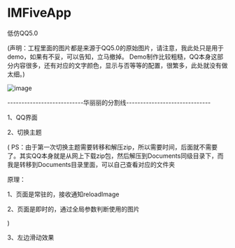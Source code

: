 IMFiveApp
=========

低仿QQ5.0

(声明：工程里面的图片都是来源于QQ5.0的原始图片，请注意，我此处只是用于demo，如果有不妥，可以告知，立马撤掉。
Demo制作比较粗糙，QQ本身这部分内容很多，还有对应的文字颜色，显示与否等等的配置，很繁多，此处就没有做太细。)

![image](https://github.com/chenqihui/IMFiveApp/blob/master/screenshots/IMFiveAppGif.gif)

---------------------------华丽丽的分割线------------------------------

1、QQ界面

2、切换主题

(
PS：由于第一次切换主题需要转移和解压zip，所以需要时间，后面就不需要了。其实QQ本身就是从网上下载zip包，然后解压到Documents同级目录下，而我是转移到Documents目录里面，可以自己查看对应的文件夹

原理：

1、页面是常驻的，接收通知reloadImage
      
2、页面是即时的，通过全局参数判断使用的图片

)

3、左边滑动效果

